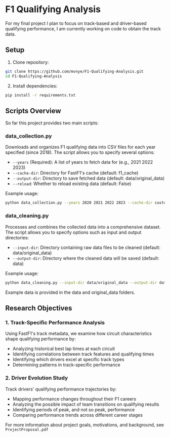 # F1 Qualifying Analysis

For my final project I plan to focus on track-based and driver-based qualifying performance, I am currently working on code to obtain the track data.

## Setup

1. Clone repository:
```bash
git clone https://github.com/mvnye/F1-Qualifying-Analysis.git
cd F1-Qualifying-Analysis
```

2. Install dependencies:
```bash
pip install -r requirements.txt
```

## Scripts Overview

So far this project provides two main scripts:

### data_collection.py
Downloads and organizes F1 qualifying data into CSV files for each year specified (since 2018). The script allows you to specify several options:
- `--years` (Required): A list of years to fetch data for (e.g., 2021 2022 2023)
- `--cache-dir`: Directory for FastF1's cache (default: f1_cache)
- `--output-dir`: Directory to save fetched data (default: data/original_data)
- `--reload`: Whether to reload existing data (default: False)

Example usage:
```bash
python data_collection.py --years 2020 2021 2022 2023 --cache-dir custom_cache --output-dir custom_output_dir --reload True
```

### data_cleaning.py
Processes and combines the collected data into a comprehensive dataset. The script allows you to specify options such as input and output directories:
- `--input-dir`: Directory containing raw data files to be cleaned (default: data/original_data)
- `--output-dir`: Directory where the cleaned data will be saved (default: data)

Example usage:
```bash
python data_cleaning.py --input-dir data/original_data --output-dir data/cleaned_data
```

Example data is provided in the data and original_data folders.

## Research Objectives

### 1. Track-Specific Performance Analysis
Using FastF1's track metadata, we examine how circuit characteristics shape qualifying performance by:
- Analyzing historical best lap times at each circuit
- Identifying correlations between track features and qualifying times
- Identifying which drivers excel at specific track types
- Determining patterns in track-specific performance

### 2. Driver Evolution Study
Track drivers' qualifying performance trajectories by:
- Mapping performance changes throughout their F1 careers
- Analyzing the possible impact of team transitions on qualifying results
- Identifying periods of peak, and not so peak, performance
- Comparing performance trends across different career stages

For more information about project goals, motivations, and background, see `ProjectProposal.pdf`
